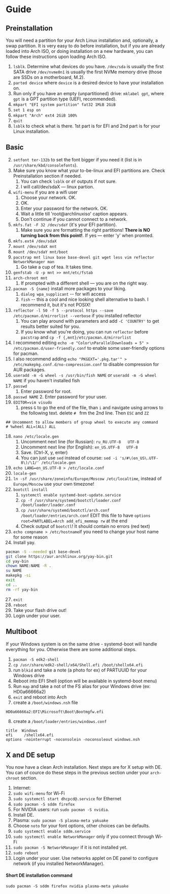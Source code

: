 # Guide
## Preinstallation

You will need a partition for your Arch Linux installation and, optionally, a swap partition. It is very easy to do before installation, but if you are already loaded into Arch ISO, or doing installation on a new hardware, you can follow these instructions upon loading Arch ISO.

1. `lsblk`. Determine what devices do you have. `/dev/sda` is usually the first SATA drive `/dev/nvme0n1` is usually the first NVMe memory drive (those are SSDs on a motherboard, M.2).
2. `parted device` where `device` is a desired device to have your installation on.
3. Run only if you have an empty (unpartitioned) drive: `mklabel gpt`, where `gpt` is a GPT partition type (UEFI, recommended).
4. `mkpart "EFI system partition" fat32 1MiB 2GiB`
5. `set 1 esp on`
6. `mkpart "Arch" ext4 2GiB 100%`
7. `quit`
8. `lsblk` to check what is there. 1st part is for EFI and 2nd part is for your Linux installation.

## Basic

2. `setfont ter-132b` to set the font bigger if you need it (list is in `/usr/share/kbd/consolefonts`).
3. Make sure you know what your to-be-linux and EFI partitions are. Check Preinstallation section if needed.
    1. You can check `lsblk` or `df` outputs if not sure.
    2. I will call/dev/sdaX — linux partion.
4. `wifi-menu` if you are a wifi user
    1. Choose your network. OK.
    2. OK.
    3. Enter your password for the network. OK.
    4. Wait a little till 'root@archlinuxiso' caption appears.
    5. Don't continue if you cannot connect to a network.
5. `mkfs.fat -F 32 /dev/sdaY` (it's your EFI partition).
    1. Make sure you are formatting the right partitions! **There is NO turning back from this point!**. If yes — enter 'y' when promted.
6. `mkfs.ext4 /dev/sdaX`
7. `mount /dev/sdaX mnt`
8. `mount /dev/sdaY mnt/boot`
9. `pacstrap mnt linux base base-devel git wget less vim reflector NetworkManager man`
    1. Go take a cup of tea. It takes time.
10. `genfstab -U -p mnt >> mnt/etc/fstab`
11. `arch-chroot mnt`
    1. If prompted with a different shell — you are on the right way.
12. `pacman -S {name}` install more packages to your liking.
    1. `dialog wpa_supplicant` -- for wifi access
    2. `fish` -- this a cool and nice looking shell alternative to bash. I recommend it, but it's not POSIX!
13. `reflector -l 50 -f 5 --protocol https --save /etc/pacman.d/mirrorlist --verbose` if you installed reflector
    1. You can play around with parameters and add `-C 'COUNTRY'` to get results better suited for you.
    2. If you know what you're doing, you can run `reflector` before `pacstrap` and `cp -f {,mnt}/etc/pacman.d/mirrorlist`
14. I recommend editing `echo -e "Color\nParallelDownloads = 5" > /etc/pacman.d/user-friendly.conf` to enable some user-friendly options for pacman.
15. I also recommend adding `echo "PKGEXT='.pkg.tar'" > /etc/makepkg.conf.d/no-compression.conf` to disable compression for AUR packages.
16. `useradd -m -G wheel -s /usr/bin/fish NAME` or `useradd -m -G wheel NAME` if you haven't installed fish
17. `passwd`
    1. Enter password for root.
18. `passwd NAME`
    2. Enter password for your user.
19. `EDITOR=vim visudo`
    1. press `G` to go the end of the file, than `i` and navigate using arrows to the following text. delete `# ` frm the 2nd line. Then `ESC` and `ZZ`
```
## Uncomment to allow members of group wheel to execute any command
# %wheel ALL=(ALL) ALL
```
18. `nano /etc/locale.gen`
    1. Uncomment next line (for Russian): `ru_RU.UTF-8   UTF-8`
    2. Uncomment next line (for English): `en_US.UTF-8   UTF-8`
    3. Save. (Ctrl-X, y, enter)
    4. You can just use `sed` instead of course: `sed -i 's/#\(en_US\.UTF-8\)/\1/' /etc/locale.gen`
19. `echo LANG=en_US.UTF-8 > /etc/locale.conf`
20. `locale-gen`
21. `ln -sf /usr/share/zoneinfo/Europe/Moscow /etc/localtime`, instead of `Europe/Moscow` use your own timezone!
22. `bootctl install`
    1. `systemctl enable systemd-boot-update.service`
    2. `cp -f /usr/share/systemd/bootctl/loader.conf /boot/loader/loader.conf`
    3. `cp /usr/share/systemd/bootctl/arch.conf /boot/loader/entries/arch.conf` EDIT this file to have `options root=PARTLABEL=Arch add_efi_memmap rw` at the end
    4. Check output of `bootctl`! It should contain no errors (red text)
25. `echo compname > /etc/hostname`if you need to change your host name for some reason
26.  Install yay.
  ```bash
pacman -S --needed git base-devel
git clone https://aur.archlinux.org/yay-bin.git
cd yay-bin
chown NAME:NAME -R .
su NAME
makepkg -si
exit
cd ..
rm -rf yay-bin
  ```
27. `exit`
28. `reboot`
29. Take your flash drive out!
30. Login under your user.

## Multiboot

If your Windows system is on the same drive - systemd-boot will handle everything for you. Otherwise there are some additional steps.

1. `pacman -S edk2-shell`
2. `cp /usr/share/edk2-shell/x64/Shell.efi /boot/shellx64.efi` 
3. run `blkid` and take a note (a photo for ex) of PARTUUID for your Windows drive
4. Reboot into EFI Shell (option will be available in systemd-boot menu)
5. Run `map` and take a not of the FS alias for your Windows drive (ex: HD0a66666a2)
6. `exit` and reboot into Arch
7. create a `/boot/windows.nsh` file
  ```
  HD0a66666a2:EFI\Microsoft\Boot\Bootmgfw.efi
  ```
8. create a `/boot/loader/entries/windows.conf`
  ```
title  Windows
efi     /shellx64.efi
options -nointerrupt -noconsolein -noconsoleout windows.nsh
  ```

## X and DE setup
You now have a clean Arch installation. Next steps are for X setup with DE. You can of cource do these steps in the previous section under your `arch-chroot` section.

1. Internet:
  1. `sudo wifi-menu` for Wi-Fi
  2. `sudo systemctl start dhcpcd@.service` for Ethernet
2. `sudo pacman -S sddm firefox`
  1. For NVIDIA users: run `sudo pacman -S nvidia`.
3. Install DE.
  1. Plasma: `sudo pacman -S plasma-meta yakuake`
4. Choose `noto` for your font options, other choices can be defaults.
3. `sudo systemctl enable sddm.service`
4. `sudo systemctl enable NetworkManager` only if you connect through Wi-Fi
  1. `sudo pacman -S NetworkManager` if it is not installed yet.
5. `sudo reboot`
6. Login under your user. Use networks applet on DE panel to configure network (if you installed NetworkManager).

#### Short DE installation command

`sudo pacman -S sddm firefox nvidia plasma-meta yakuake`
